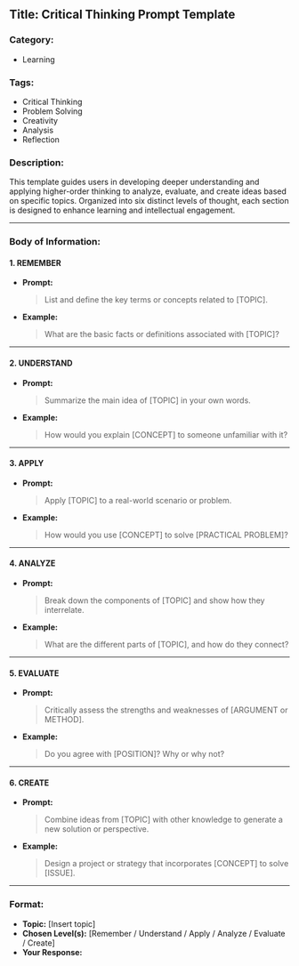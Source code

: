 ## Title: Critical Thinking Prompt Template

### Category:
- Learning

### Tags:
- Critical Thinking
- Problem Solving
- Creativity
- Analysis
- Reflection

### Description:
This template guides users in developing deeper understanding and applying higher-order thinking to analyze, evaluate, and create ideas based on specific topics. Organized into six distinct levels of thought, each section is designed to enhance learning and intellectual engagement.

---

### Body of Information:

#### 1. REMEMBER
- **Prompt:**  
  > List and define the key terms or concepts related to [TOPIC].
- **Example:**  
  > What are the basic facts or definitions associated with [TOPIC]?

---

#### 2. UNDERSTAND
- **Prompt:**  
  > Summarize the main idea of [TOPIC] in your own words.
- **Example:**  
  > How would you explain [CONCEPT] to someone unfamiliar with it?

---

#### 3. APPLY
- **Prompt:**  
  > Apply [TOPIC] to a real-world scenario or problem.
- **Example:**  
  > How would you use [CONCEPT] to solve [PRACTICAL PROBLEM]?

---

#### 4. ANALYZE
- **Prompt:**  
  > Break down the components of [TOPIC] and show how they interrelate.
- **Example:**  
  > What are the different parts of [TOPIC], and how do they connect?

---

#### 5. EVALUATE
- **Prompt:**  
  > Critically assess the strengths and weaknesses of [ARGUMENT or METHOD].
- **Example:**  
  > Do you agree with [POSITION]? Why or why not?

---

#### 6. CREATE
- **Prompt:**  
  > Combine ideas from [TOPIC] with other knowledge to generate a new solution or perspective.
- **Example:**  
  > Design a project or strategy that incorporates [CONCEPT] to solve [ISSUE].

---

### Format:
- **Topic:** [Insert topic]  
- **Chosen Level(s):** [Remember / Understand / Apply / Analyze / Evaluate / Create]  
- **Your Response:**  
